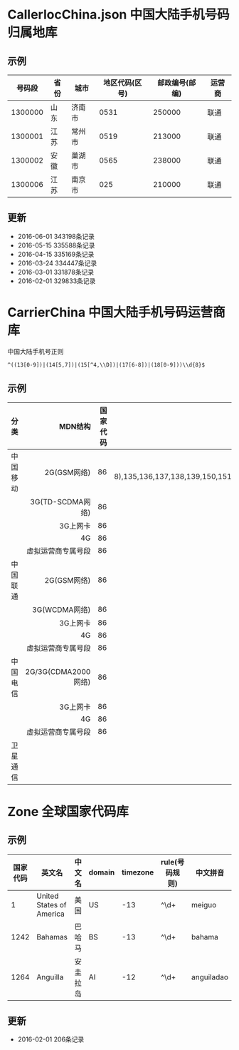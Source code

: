 # CallerlocChina.json 中国大陆手机号码归属地库

## 示例


| 号码段   | 省份  |  城市  |地区代码(区号) |邮政编号(邮编) |运营商 |
| -------- | ----- | ---- 	|----           |----           |----   |
| 1300000  | 山东  | 济南市 |0531           |250000         |联通   |
| 1300001  | 江苏  | 常州市 |0519           |213000         |联通   |
| 1300002  | 安徽  | 巢湖市 |0565           |238000         |联通   |
| 1300006  | 江苏  | 南京市 |025            |210000         |联通   |

## 更新

* 2016-06-01 343198条记录
* 2016-05-15 335588条记录
* 2016-04-15 335169条记录
* 2016-03-24 334447条记录
* 2016-03-01 331878条记录
* 2016-02-01 329833条记录


# CarrierChina 中国大陆手机号码运营商库

中国大陆手机号正则
```
^((13[0-9])|(14[5,7])|(15[^4,\\D])|(17[6-8])|(18[0-9]))\\d{8}$
```

## 示例


| 分类     | MDN结构            |  国家代码 |MAC|
| -------- | -----:             | ----:  	|----:  |
| 中国移动 | 2G(GSM网络)        | 86 		|134x(0-8),135,136,137,138,139,150,151,152,158,159,182,183,184|
|          | 3G(TD-SCDMA网络)   | 86 		|157,187,188|
|          | 3G上网卡           | 86 		|147  |
|          | 4G  	            | 86 		|178|
|          | 虚拟运营商专属号段 | 86 		|1705|
|中国联通  | 2G(GSM网络)        | 86 		|130,131,132,155,156 |
|          | 3G(WCDMA网络)     	| 86 		|185,186 |
|          | 3G上网卡           | 86 		|145 |
|          | 4G  	            | 86 		|176,185|
|          | 虚拟运营商专属号段	| 86 		|1709|
| 中国电信 | 2G/3G(CDMA2000网络)| 86 		|133,153,180,181,189 |
|          | 3G上网卡	        | 86 		| |
|          | 4G	                | 86 		|177 |
|          | 虚拟运营商专属号段	| 86 		|1700 |
| 卫星通信 | 	                |  			|1349 |


# Zone 全球国家代码库

## 示例


| 国家代码 | 英文名  |  中文名  |domain |timezone |rule(号码规则) |中文拼音|
| -------- | ----- | ---- 	|----           |----           |----   |----   |
| 1        | United States of America  | 美国 |US  |-13 |^\\d+   |meiguo |
| 1242     | Bahamas  | 巴哈马 |BS  |-13 |^\\d+   |bahama |
| 1264     | Anguilla  | 安圭拉岛 |AI  |-12 |^\\d+   |anguiladao |


## 更新

* 2016-02-01 206条记录
